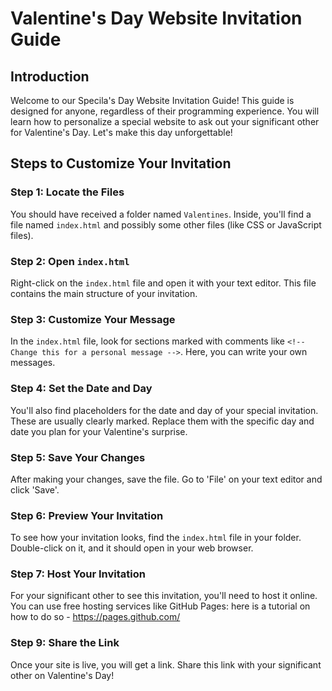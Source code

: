 # Valentine's Day Website Invitation Guide

## Introduction
Welcome to our Specila's Day Website Invitation Guide! This guide is designed for anyone, regardless of their programming experience. You will learn how to personalize a special website to ask out your significant other for Valentine's Day. Let's make this day unforgettable!

## Steps to Customize Your Invitation

### Step 1: Locate the Files
You should have received a folder named `Valentines`. Inside, you'll find a file named `index.html` and possibly some other files (like CSS or JavaScript files).

### Step 2: Open `index.html`
Right-click on the `index.html` file and open it with your text editor. This file contains the main structure of your invitation.

### Step 3: Customize Your Message
In the `index.html` file, look for sections marked with comments like `<!-- Change this for a personal message -->`. Here, you can write your own messages. 

### Step 4: Set the Date and Day
You'll also find placeholders for the date and day of your special invitation. These are usually clearly marked. Replace them with the specific day and date you plan for your Valentine's surprise.

### Step 5: Save Your Changes
After making your changes, save the file. Go to 'File' on your text editor and click 'Save'.

### Step 6: Preview Your Invitation
To see how your invitation looks, find the `index.html` file in your folder. Double-click on it, and it should open in your web browser.

### Step 7: Host Your Invitation
For your significant other to see this invitation, you'll need to host it online. You can use free hosting services like GitHub Pages: here is a tutorial on how to do so - https://pages.github.com/

### Step 9: Share the Link
Once your site is live, you will get a link. Share this link with your significant other on Valentine's Day!